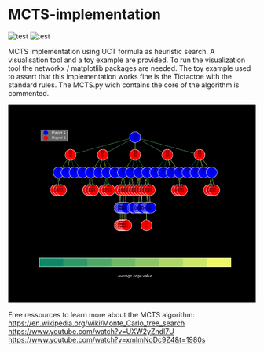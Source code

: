 # MCTS-implementation
![test](https://img.shields.io/pypi/pyversions/matplotlib)
![test](https://img.shields.io/badge/Tests-5%2F5-green)

MCTS implementation using UCT formula as heuristic search. A visualisation tool and a toy example are provided. To run the visualization tool the networkx / matplotlib packages are needed. The toy example used to assert that this implementation works fine is the Tictactoe with the standard rules. The MCTS.py wich contains the core of the algorithm is commented.


![Alt text](https://github.com/fabulous37/MCTS-implementation/blob/main/animated_example.gif)


Free ressources to learn more about the MCTS algorithm:
https://en.wikipedia.org/wiki/Monte_Carlo_tree_search
https://www.youtube.com/watch?v=UXW2yZndl7U
https://www.youtube.com/watch?v=xmImNoDc9Z4&t=1980s
